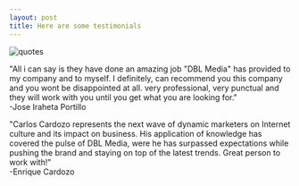 ```yaml
---
layout: post
title: Here are some testimonials
---
```

![quotes](http://e.fastcompany.net/multisite_files/fastcompany/imagecache/1280/poster/2013/09/3018353-poster-1280-quotess3.jpg)

"All i can say is they have done an amazing job "DBL Media" has provided to my company and to myself. I definitely, can recommend you this company and you wont be disappointed at all. very professional, very punctual and they will work with you until you get what you are looking for."  
-Jose Iraheta Portillo

"Carlos Cardozo represents the next wave of dynamic marketers on Internet culture and its impact on business. His application of knowledge has covered the pulse of DBL Media, were he has surpassed expectations while pushing the brand and staying on top of the latest trends. Great person to work with!"  
-Enrique Cardozo
